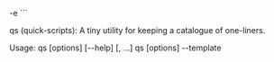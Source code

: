 -e ```

qs (quick-scripts): A tiny utility for keeping a catalogue of one-liners.

Usage:
qs [options] <action name> [--help] [<action arguments>, ...]
qs [options] --template <template string> [<action arguments>, ...]

Options:
  --actions:  List all available actions and exit.
  --dry-run:  Print the command that would have run, don't actually run it.
  --verbose:  Print more information while executing.
  --template: Ignore the preconfigured templates and use an explicit template instead.
              Cannot be used together with <action name>
  --version:  Print the current version and exit.
  --help:     Show this help and exit.
              Providing --help after an action name will print the help for that action and exit.
  --config:   Include additional configuration file when looking for the action (can be used more than once).

Actions:
  Actions are named oneliner scripts (templated, see below) that are executed using bash in the directory
  where they where defined. This allows for consistent relative paths to other executables or files.

  The environment variable $QS_RUN_DIR is set to the current working directory where the qs program
  was run.

  They are configured in one of the following config files (in order).
    - `.qs.cfg` file in the current directory
    - `.qs.cfg` file in a parent git source-root of the current directory
    - `$XDG_CONFIG_HOMEqs/default.cfg`
    - `$HOME.configs/qs/default.cfg` (unless XDG_CONFIG_HOME is set)

  Additional configuration files can be provided using --config, and will have a higher priority
  than the default ones in case the same action name ocurrs multiple times.

Action arguments:
  Depending on the action template, actions can support both positional arguments and named arguments.

  Named arguments are provided using --<argument name> <argument value>.
  Any --argument after the action name, except for --help, will be interpreted as a named
  argument and provided to the template for expansion using ${name}.

  All other arguments will provided to the template in the order they appear (e.g. the first
  argument is ${0}, the second ${1}, etc.)

  If --help is provided anywhere after the action name, the help string for the action will
  be printed, and the program will exit.

Configration files:
  The format for configuration files is:
  <action name> = <template string>
  <default argument> := <default argument value>

  Comments are allowed using '#' at the start of the line.
  Whitespace and emtpy lines are ignored.

  Template strings or argument values is anything (except the leading whitespace) following
  the = or := to the end of the line.

  Valid action-, or argument names follow the format [a-z][a-zA-Z0-9_-]+
  (e.g.  'fooBar', 'thing1', 'my_arg', 'my-arg-1').

Templates:
  Templates can expand positional arguments using ${0}, ${1}, (etc) placeholders.
  Named arguments can be expanded using ${foobar}

  For example, calling 'qs foo --baz qux' will use the following substituions in the template:
    ${0} => 'foo'
    ${baz} => 'qux'

  Templates allow for conditional sections using `${arg?}`, `${else}` (optional), and `${end}`.

  For example:
    qs --name 'Christoffer' --template '${name?}echo "Hi ${name}!"${else}echo "Anyone there?"${end}'
    #=> 'Hi Christoffer!'
    qs --template '${name?}echo "Hi ${name}!"${else}echo "Anyone there?"${end}'
    #=> 'Anyone there?'

  Nested conditional blocks are allowed.

  To use a literal `$` in the template, escape it using another `$` (e.g. `$$PATH`)
  Anything that's not an argument substition is passed as-is to bash (there's no escaping).

Examples:

  .qs.cfg:
  # -----------------------------------
  # Opens Google in a browser
  engine := google
  search = xdg-open https://www.${engine}.com/${0?}?q=${0}${end}
  # -----------------------------------

 $> qs search                     # opens https://www.google.com
 $> qs search cats                # opens https://www.google.com?q=cats
 $> qs search cats --engine duck  # opens https://www.duck.com?q=cats
```
